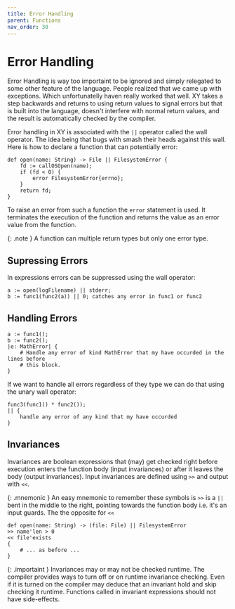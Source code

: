 ```yaml
---
title: Error Handling
parent: Functions
nav_order: 30
---
```

# Error Handling

Error Handling is way too importaint to be ignored and simply relegated to some
other feature of the language. People realized that we came up with exceptions.
Which unfortunatelly haven really worked that well. XY takes a step backwards and
returns to using return values to signal errors but that is built into the language, doesn't
interfere with normal return values, and the result is automatically checked by the compiler.

Error handling in XY is associated with the `||` operator called the wall operator.
The idea being that bugs with smash their heads against this wall. Here is how to
declare a function that can potentially error:

```xy
def open(name: String) -> File || FilesystemError {
    fd := callOSOpen(name);
    if (fd < 0) {
        error FilesystemError{errno};
    }
    return fd;
}
```

To raise an error from such a function the `error` statement is used. It terminates
the execution of the function and returns the value as an error value from the function.

{: .note }
A function can multiple return types but only one error type.

## Supressing Errors

In expressions errors can be suppressed using the wall operator:

```xy
a := open(logFilename) || stderr;
b := func1(func2(a)) || 0; catches any error in func1 or func2
```

## Handling Errors

```xy
a := func1();
b := func2();
|e: MathError| {
    # Handle any error of kind MathError that my have occurded in the lines before
    # this block. 
}
```

If we want to handle all errors regardless of they type we can do that using the unary wall operator:
```xy
func3(func1() * func2());
|| {
    handle any error of any kind that my have occurded
}
```

## Invariances
Invariances are boolean expressions that (may) get checked right before execution enters the function
body (input invariances) or after it leaves the body (output invariances).
Input invariances are defined using `>>` and output with `<<`.

{: .mnemonic }
An easy mnemonic to remember these symbols is `>>` is a `||` bent in the middle
to the right, pointing towards the function body i.e. it's an input guards.
The the opposite for `<<`

```xy
def open(name: String) -> (file: File) || FilesystemError
>> name'len > 0
<< file'exists
{
    # ... as before ...
}
```

{: .importaint }
Invariances may or may not be checked runtime. The compiler provides ways to turn
off or on runtime invariance checking. Even if it is turned on the compiler may
deduce that an invariant hold and skip checking it runtime. Functions called in
invariant expressions should not have side-effects.
